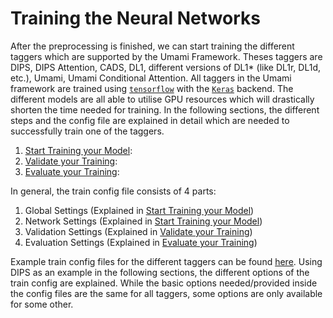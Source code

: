 # Training the Neural Networks

After the preprocessing is finished, we can start training the different taggers which are supported by the Umami Framework. Theses taggers are DIPS, DIPS Attention, CADS, DL1, different versions of DL1* (like DL1r, DL1d, etc.), Umami, Umami Conditional Attention.
All taggers in the Umami framework are trained using [`tensorflow`](https://www.tensorflow.org/) with the [`Keras`](https://keras.io/) backend. The different models are all able to utilise GPU resources which will drastically shorten the time needed for training. In the following sections, the different steps and the config file are explained in detail which are needed to successfully train one of the taggers.

1. [Start Training your Model](train.md): 
2. [Validate your Training](validate.md): 
3. [Evaluate your Training](evaluate.md):


In general, the train config file consists of 4 parts:

1. Global Settings (Explained in [Start Training your Model](train.md))
2. Network Settings (Explained in [Start Training your Model](train.md))
3. Validation Settings (Explained in [Validate your Training](validate.md))
4. Evaluation Settings (Explained in [Evaluate your Training](evaluate.md))

Example train config files for the different taggers can be found [here](https://gitlab.cern.ch/atlas-flavor-tagging-tools/algorithms/umami/-/tree/master/examples/training). Using DIPS as an example in the following sections, the different options of the train config are explained. While the basic options needed/provided inside the config files are the same for all taggers, some options are only available for some other.
